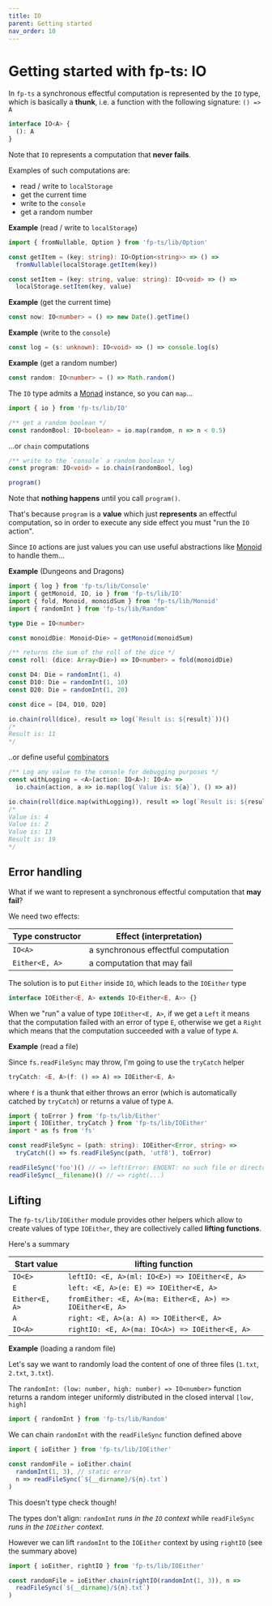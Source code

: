 ```yaml
---
title: IO
parent: Getting started
nav_order: 10
---
```


# Getting started with fp-ts: IO

In `fp-ts` a synchronous effectful computation is represented by the `IO` type, which is basically a **thunk**, i.e. a function with the following signature: `() => A`

```ts
interface IO<A> {
  (): A
}
```

Note that `IO` represents a computation that **never fails**.

Examples of such computations are:

- read / write to `localStorage`
- get the current time
- write to the `console`
- get a random number

**Example** (read / write to `localStorage`)

```ts
import { fromNullable, Option } from 'fp-ts/lib/Option'

const getItem = (key: string): IO<Option<string>> => () =>
  fromNullable(localStorage.getItem(key))

const setItem = (key: string, value: string): IO<void> => () =>
  localStorage.setItem(key, value)
```

**Example** (get the current time)

```ts
const now: IO<number> = () => new Date().getTime()
```

**Example** (write to the `console`)

```ts
const log = (s: unknown): IO<void> => () => console.log(s)
```

**Example** (get a random number)

```ts
const random: IO<number> = () => Math.random()
```

The `IO` type admits a [Monad](https://dev.to/gcanti/getting-started-with-fp-ts-monad-6k) instance, so you can `map`...

```ts
import { io } from 'fp-ts/lib/IO'

/** get a random boolean */
const randomBool: IO<boolean> = io.map(random, n => n < 0.5)
```

...or `chain` computations

```ts
/** write to the `console` a random boolean */
const program: IO<void> = io.chain(randomBool, log)

program()
```

Note that **nothing happens** until you call `program()`.

That's because `program` is a **value** which just **represents** an effectful computation, so in order to execute any side effect you must "run the `IO` action".

Since `IO` actions are just values you can use useful abstractions like [Monoid](https://dev.to/gcanti/getting-started-with-fp-ts-monoid-ja0) to handle them...

**Example** (Dungeons and Dragons)

```ts
import { log } from 'fp-ts/lib/Console'
import { getMonoid, IO, io } from 'fp-ts/lib/IO'
import { fold, Monoid, monoidSum } from 'fp-ts/lib/Monoid'
import { randomInt } from 'fp-ts/lib/Random'

type Die = IO<number>

const monoidDie: Monoid<Die> = getMonoid(monoidSum)

/** returns the sum of the roll of the dice */
const roll: (dice: Array<Die>) => IO<number> = fold(monoidDie)

const D4: Die = randomInt(1, 4)
const D10: Die = randomInt(1, 10)
const D20: Die = randomInt(1, 20)

const dice = [D4, D10, D20]

io.chain(roll(dice), result => log(`Result is: ${result}`))()
/*
Result is: 11
*/
```

..or define useful [combinators](https://dev.to/gcanti/functional-design-combinators-14pn)

```ts
/** Log any value to the console for debugging purposes */
const withLogging = <A>(action: IO<A>): IO<A> =>
  io.chain(action, a => io.map(log(`Value is: ${a}`), () => a))

io.chain(roll(dice.map(withLogging)), result => log(`Result is: ${result}`))()
/*
Value is: 4
Value is: 2
Value is: 13
Result is: 19
*/
```

## Error handling

What if we want to represent a synchronous effectful computation that **may fail**?

We need two effects:

| Type constructor | Effect (interpretation)             |
| ---------------- | ----------------------------------- |
| `IO<A>`          | a synchronous effectful computation |
| `Either<E, A>`   | a computation that may fail         |

The solution is to put `Either` inside `IO`, which leads to the `IOEither` type

```ts
interface IOEither<E, A> extends IO<Either<E, A>> {}
```

When we "run" a value of type `IOEither<E, A>`, if we get a `Left` it means that the computation failed with an error of type `E`, otherwise we get a `Right` which means that the computation succeeded with a value of type `A`.

**Example** (read a file)

Since `fs.readFileSync` may throw, I'm going to use the `tryCatch` helper

```ts
tryCatch: <E, A>(f: () => A) => IOEither<E, A>
```

where `f` is a thunk that either throws an error (which is automatically catched by `tryCatch`) or returns a value of type `A`.

```ts
import { toError } from 'fp-ts/lib/Either'
import { IOEither, tryCatch } from 'fp-ts/lib/IOEither'
import * as fs from 'fs'

const readFileSync = (path: string): IOEither<Error, string> =>
  tryCatch(() => fs.readFileSync(path, 'utf8'), toError)

readFileSync('foo')() // => left(Error: ENOENT: no such file or directory, open 'foo')
readFileSync(__filename)() // => right(...)
```

## Lifting

The `fp-ts/lib/IOEither` module provides other helpers which allow to create values of type `IOEither`, they are collectively called **lifting functions**.

Here's a summary

| Start value    | lifting function                                         |
| -------------- | -------------------------------------------------------- |
| `IO<E>`        | `leftIO: <E, A>(ml: IO<E>) => IOEither<E, A>`            |
| `E`            | `left: <E, A>(e: E) => IOEither<E, A>`                   |
| `Either<E, A>` | `fromEither: <E, A>(ma: Either<E, A>) => IOEither<E, A>` |
| `A`            | `right: <E, A>(a: A) => IOEither<E, A>`                  |
| `IO<A>`        | `rightIO: <E, A>(ma: IO<A>) => IOEither<E, A>`           |

**Example** (loading a random file)

Let's say we want to randomly load the content of one of three files (`1.txt`, `2.txt`, `3.txt`).

The `randomInt: (low: number, high: number) => IO<number>` function returns a random integer uniformly distributed in the closed interval `[low, high]`

```ts
import { randomInt } from 'fp-ts/lib/Random'
```

We can chain `randomInt` with the `readFileSync` function defined above

```ts
import { ioEither } from 'fp-ts/lib/IOEither'

const randomFile = ioEither.chain(
  randomInt(1, 3), // static error
  n => readFileSync(`${__dirname}/${n}.txt`)
)
```

This doesn't type check though!

The types don't align: `randomInt` _runs in the `IO` context_ while `readFileSync` _runs in the `IOEither` context_.

However we can lift `randomInt` to the `IOEither` context by using `rightIO` (see the summary above)

```ts
import { ioEither, rightIO } from 'fp-ts/lib/IOEither'

const randomFile = ioEither.chain(rightIO(randomInt(1, 3)), n =>
  readFileSync(`${__dirname}/${n}.txt`)
)
```

